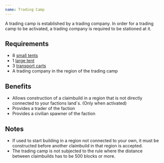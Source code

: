```yaml
---
name: Trading Camp
---
```


A trading camp is established by a trading company.
In order for a trading camp to be activated, a trading company is required to be stationed at it.

## Requirements
- 8 [small tents](docs/_campComponents/smallTent.md)
- 1 [large tent](docs/_campComponents/largeTent.md)
- 3 [transport carts](docs/_campComponents/transportCart.md)
- A trading company in the region of the trading camp

## Benefits
- Allows construction of a claimbuild in a region that is not directly connected to your factions land´s. (Only when activated)
- Provides a trader of the faction
- Provides a civilian spawner of the faction

## Notes
- If used to start building in a region not connected to your own, it must be constructed before another claimbuild in that region is accepted.
- The trading camp is not subjected to the rule where the distance between claimbuilds has to be 500 blocks or more.
